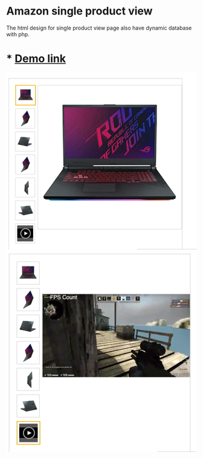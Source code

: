 # Amazon single product view
The html design for single product view page also have dynamic database with php.
# * <a href="http://demo.tutorialwala.com/amazon-product-view/">Demo link</a>
   
   
![Demo image](https://github.com/MohitPrakashSharma/amazon-product-view/blob/master/amazon-product-view.png)
![Demo Video image](https://github.com/MohitPrakashSharma/amazon-product-view/blob/master/amazon-product-video-view.png)
